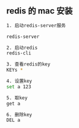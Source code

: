 ## redis 的 mac 安装

```bash
1. 启动redis-server服务

redis-server

2. 启动redis
redis-cli

3. 查看redis的key
KEYs *

4. 设置key
set a 123

5. 取key
get a

6. 删除key
DEL a
```
